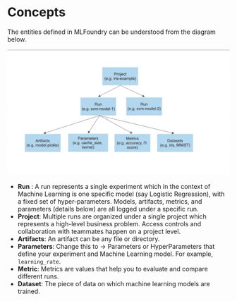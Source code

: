 # Concepts

The entities defined in MLFoundry can be understood from the diagram below.

![Mlfoundry Entities](../../assets/mlf-concept.png)

* **Run** : A run represents a single experiment which in the context of Machine Learning is one specific model (say Logistic Regression), with a fixed set of hyper-parameters. Models, artifacts, metrics, and parameters (details below) are all logged under a specific run.
* **Project**:  Multiple runs are organized under a single project which represents a high-level business problem. Access controls and collaboration with teammates happen on a project level.
* **Artifacts**: An artifact can be any file or directory.
* **Parameters**: Change this to -> Parameters or HyperParameters that define your experiment and Machine Learning model. For example, `learning_rate`. 
* **Metric**: Metrics are values that help you to evaluate and compare different runs.
* **Dataset**: The piece of data on which machine learning models are trained.
